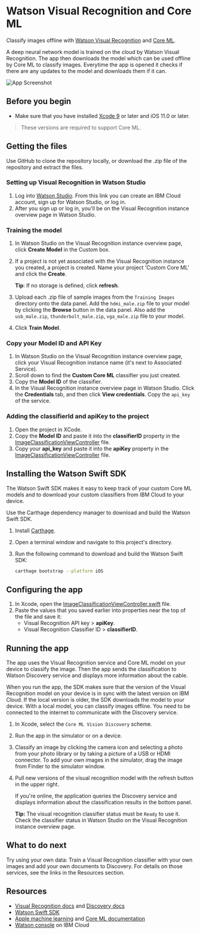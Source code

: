 # Watson Visual Recognition and Core ML

Classify images offline with [Watson Visual Recognition][vizreq] and [Core ML][core_ml].

A deep neural network model is trained on the cloud by Watson Visual Recognition. The app then downloads the model which can be used offline by Core ML to classify images. Everytime the app is opened it checks if there are any updates to the model and downloads them if it can.

![App Screenshot]([screenshot_iphone])

## Before you begin
- Make sure that you have installed [Xcode 9][xcode_download] or later and iOS 11.0 or later.
> These versions are required to support Core ML.

## Getting the files
Use GitHub to clone the repository locally, or download the .zip file of the repository and extract the files.

### Setting up Visual Recognition in Watson Studio
1.  Log into [Watson Studio][watson_studio_visrec_tooling]. From this link you can create an IBM Cloud account, sign up for Watson Studio, or log in.
1.  After you sign up or log in, you'll be on the Visual Recognition instance overview page in Watson Studio.

### Training the model
1.  In Watson Studio on the Visual Recognition instance overview page, click **Create Model** in the Custom box.
1.  If a project is not yet associated with the Visual Recognition instance you created, a project is created. Name your project 'Custom Core ML' and click the **Create**. 

    **Tip**: If no storage is defined, click **refresh**.
1.  Upload each .zip file of sample images from the `Training Images` directory onto the data panel. Add the `hdmi_male.zip` file to your model by clicking the **Browse** button in the data panel. Also add the `usb_male.zip`, `thunderbolt_male.zip`, `vga_male.zip` file to your model.
1.  Click **Train Model**.

### Copy your Model ID and API Key
1.  In Watson Studio on the Visual Recognition instance overview page, click your Visual Recognition instance name (it's next to Associated Service). 
1.  Scroll down to find the **Custom Core ML** classifier you just created. 
1.  Copy the **Model ID** of the classifier.
1.  In the Visual Recognition instance overview page in Watson Studio. Click the **Credentials** tab, and then click **View credentials**. Copy the `api_key` of the service.

### Adding the classifierId and apiKey to the project
1.  Open the project in XCode.
1.  Copy the **Model ID** and paste it into the **classifierID** property in the [ImageClassificationViewController](../master/Core%20ML%20Vision%20With%20Discovery/Core%20ML%20Vision%Discovery/ImageClassificationViewController.swift) file.
1.  Copy your **api_key** and paste it into the **apiKey** property in the [ImageClassificationViewController](../master/Core%20ML%20Vision%20With%20Discovery/Core%20ML%20Vision%Discovery/ImageClassificationViewController.swift) file.

## Installing the Watson Swift SDK
The Watson Swift SDK makes it easy to keep track of your custom Core ML models and to download your custom classifiers from IBM Cloud to your device.

Use the Carthage dependency manager to download and build the Watson Swift SDK.

1.  Install [Carthage](https://github.com/Carthage/Carthage#installing-carthage).
1.  Open a terminal window and navigate to this project's directory.
1.  Run the following command to download and build the Watson Swift SDK:

    ```bash
    carthage bootstrap --platform iOS
    ```
    
## Configuring the app

1.  In Xcode, open the [ImageClassificationViewController.swift](../master/Core%20ML%20Vision%20Discovery/ImageClassificationViewController.swift) file.
1.  Paste the values that you saved earlier into properties near the top of the file and save it:
    - Visual Recognition API key > **apiKey**.
    - Visual Recognition Classifier ID > **classifierID**.

## Running the app
The app uses the Visual Recognition service and Core ML model on your device to classify the image. Then the app sends the classification to Watson Discovery service and displays more information about the cable.

When you run the app, the SDK makes sure that the version of the Visual Recognition model on your device is in sync with the latest version on IBM Cloud. If the local version is older, the SDK downloads the model to your device. With a local model, you can classify images offline. You need to be connected to the internet to communicate with the Discovery service.

1.  In Xcode, select the `Core ML Vision Discovery` scheme.
1.  Run the app in the simulator or on a device.
1.  Classify an image by clicking the camera icon and selecting a photo from your photo library or by taking a picture of a USB or HDMI connector. To add your own images in the simulator, drag the image from Finder to the simulator window.
1. Pull new versions of the visual recognition model with the refresh button in the upper right.

    If you're online, the application queries the Discovery service and displays information about the classification results in the bottom panel.

    **Tip:** The visual recognition classifier status must be `Ready` to use it. Check the classifier status in Watson Studio on the Visual Recognition instance overview page.

## What to do next

Try using your own data: Train a Visual Recognition classifier with your own images and add your own documents to Discovery. For details on those services, see the links in the Resources section.

## Resources

- [Visual Recognition docs](https://console.bluemix.net/docs/services/visual-recognition/getting-started.html) and [Discovery docs](https://console.bluemix.net/docs/services/discovery/getting-started-tool.html)
- [Watson Swift SDK](https://github.com/watson-developer-cloud/swift-sdk)
- [Apple machine learning][core_ml] and [Core ML documentation](https://developer.apple.com/documentation/coreml)
- [Watson console](https://bluemix.net/developer/watson) on IBM Cloud

[vizreq]: https://www.ibm.com/watson/services/visual-recognition/
[discovery]: https://www.ibm.com/watson/services/discovery/
[core_ml]: https://developer.apple.com/machine-learning/
[vizreq_with_coreml]: https://github.com/watson-developer-cloud/visual-recognition-coreml/
[vizreq_tooling]: https://watson-visual-recognition.ng.bluemix.net/
[xcode_download]: https://developer.apple.com/xcode/downloads/
[watson_studio_visrec_tooling]: https://dataplatform.ibm.com/registration/stepone?target=watson_vision_combined&context=wdp&apps=watson_studio&cm_sp=WatsonPlatform-WatsonPlatform-_-OnPageNavCTA-IBMWatson_VisualRecognition-_-CoreMLGithub

[screenshot_iphone]: /Screenshots/iPhone.png
